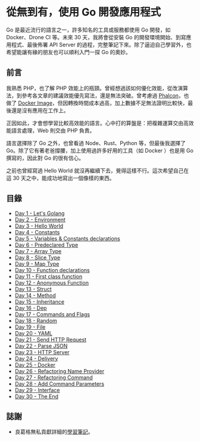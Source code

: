 # 從無到有，使用 Go 開發應用程式

Go 是最近流行的語言之一，許多知名的工具或服務都使用 Go 開發，如 Docker、Drone CI 等。未來 30 天，我將會從安裝 Go 的開發環境開始、到寫應用程式、最後佈署 API Server 的過程，完整筆記下來。除了逼迫自己學習外，也希望能讓有緣的朋友也可以順利入門一探 Go 的奧妙。

## 前言

我熟悉 PHP，也了解 PHP 效能上的瓶頸。曾經想過該如何優化效能，從改演算法，到參考各文章的建議效能優先寫法，還是無法突破。曾考慮過 [Phalcon](https://phalconphp.com)，也做了 [Docker Image](https://hub.docker.com/r/mileschou/phalcon)，但因轉換時間成本過高，加上數據不足無法證明比較快，最後還是沒有應用在工作上。

正因如此，才會想學習比較高效能的語言。心中打的算盤是：把複雜運算交由高效能語言處理，Web 則交由 PHP 負責。

語言選擇除了 Go 之外，也曾看過 Node、Rust、Python 等，但最後我選擇了 Go。除了它有著老爸撐腰，加上使用過許多好用的工具（如 Docker ）也是用 Go 撰寫的，因此對 Go 的很有信心。

之前也曾經寫過 Hello World 就沒再繼續下去，覺得這樣不行。這次希望自己在這 30 天之中，能成功地寫出一個像樣的東西。

## 目錄

* [Day 1 - Let's Golang](day01.md)
* [Day 2 - Environment](day02.md)
* [Day 3 - Hello World](day03.md)
* [Day 4 - Constants](day04.md)
* [Day 5 - Variables & Constants declarations](day05.md)
* [Day 6 - Predeclared Type](day06.md)
* [Day 7 - Array Type](day07.md)
* [Day 8 - Slice Type](day08.md)
* [Day 9 - Map Type](day09.md)
* [Day 10 - Function declarations](day10.md)
* [Day 11 - First class function](day11.md)
* [Day 12 - Anonymous Function](day12.md)
* [Day 13 - Struct](day13.md)
* [Day 14 - Method](day14.md)
* [Day 15 - Inheritance](day15.md)
* [Day 16 - Dep](day16.md)
* [Day 17 - Commands and Flags](day17.md)
* [Day 18 - Random](day18.md)
* [Day 19 - File](day19.md)
* [Day 20 - YAML](day20.md)
* [Day 21 - Send HTTP Request](day21.md)
* [Day 22 - Parse JSON](day22.md)
* [Day 23 - HTTP Server](day23.md)
* [Day 24 - Delivery](day24.md)
* [Day 25 - Docker](day25.md)
* [Day 26 - Refactoring Name Provider](day26.md)
* [Day 27 - Refactoring Command](day27.md)
* [Day 28 - Add Command Parameters](day28.md)
* [Day 29 - Interface](day29.md)
* [Day 30 - The End](day30.md)

## 誌謝

* 良葛格無私貢獻詳細的[學習筆記](https://openhome.cc/Gossip/Go/index.html)。
